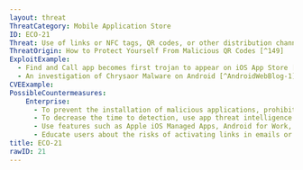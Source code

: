 ```yaml
---
layout: threat
ThreatCategory: Mobile Application Store
ID: ECO-21
Threat: Use of links or NFC tags, QR codes, or other distribution channels (e.g., sms, email) to point to malicious apps
ThreatOrigin: How to Protect Yourself From Malicious QR Codes [^149]
ExploitExample:
  - Find and Call app becomes first trojan to appear on iOS App Store [^154]
  - An investigation of Chrysaor Malware on Android [^AndroidWebBlog-1]
CVEExample:
PossibleCountermeasures:
    Enterprise:
      - To prevent the installation of malicious applications, prohibit sideloading of apps and the use of unauthorized app stores
      - To decrease the time to detection, use app threat intelligence data to identify malicious applications installed on devices.
      - Use features such as Apple iOS Managed Apps, Android for Work, or Samsung KNOX Workspace that provide additional separation between personal apps and enterprise apps to mitigate the impact of malicious behaviors.
      - Educate users about the risks of activating links in emails or SMS messages, and instead encourage users to identify the app where hosted by an official app store.
title: ECO-21
rawID: 21
---
```

